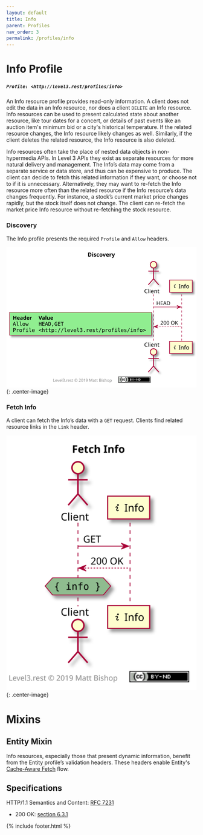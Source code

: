 ```yaml
---
layout: default
title: Info
parent: Profiles
nav_order: 3
permalink: /profiles/info
---
```

# Info Profile

##### `Profile: <http://level3.rest/profiles/info>`

An Info resource profile provides read-only information. A client does not edit the data in an Info resource, nor does a client `DELETE` an Info resource. Info resources can be used to present calculated state about another resource, like tour dates for a concert, or details of past events like an auction item's minimum bid or a city's historical temperature. If the related resource changes, the Info resource likely changes as well. Similarly, if the client deletes the related resource, the Info resource is also deleted. 

Info resources often take the place of nested data objects in non-hypermedia APIs. In Level 3 APIs they exist as separate resources for more natural delivery and management. The Info’s data may come from a separate service or data store, and thus can be expensive to produce. The client can decide to fetch this related information if they want, or choose not to if it is unnecessary. Alternatively, they may want to re-fetch the Info resource more often than the related resource if the Info resource’s data changes frequently. For instance, a stock’s current market price changes rapidly, but the stock itself does not change. The client can re-fetch the market price Info resource without re-fetching the stock resource.

### Discovery

The Info profile presents the required `Profile` and `Allow` headers.

![](info/discovery.svg){: .center-image}

### Fetch Info

A client can fetch the Info’s data with a `GET` request. Clients find related resource links in the `Link` header.

![](info/fetch.svg){: .center-image}

# Mixins

## Entity Mixin

Info resources, especially those that present dynamic information, benefit from the Entity profile’s validation headers. These headers enable Entity's [Cache-Aware Fetch](entity.md#cache-aware-fetch) flow.

## Specifications

HTTP/1.1 Semantics and Content: [RFC 7231](https://tools.ietf.org/html/rfc7231)

- 200 OK: [section 6.3.1](https://tools.ietf.org/html/rfc7231#section-6.3.1)

{% include footer.html %}